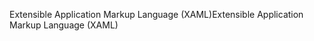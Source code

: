 <span data-ttu-id="4f72e-101">Extensible Application Markup Language (XAML)</span><span class="sxs-lookup"><span data-stu-id="4f72e-101">Extensible Application Markup Language (XAML)</span></span>